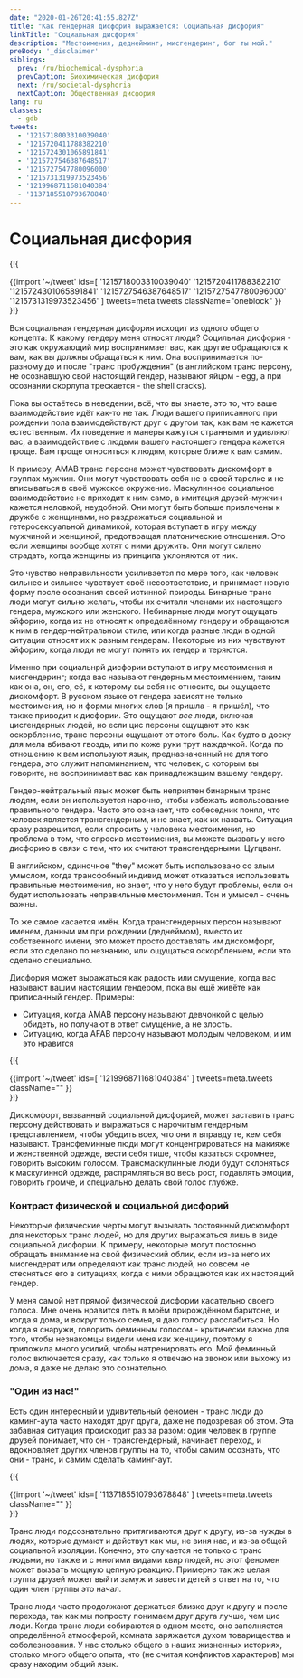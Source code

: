 ```yaml
---
date: "2020-01-26T20:41:55.827Z"
title: "Как гендерная дисфория выражается: Социальная дисфория"
linkTitle: "Социальная дисфория"
description: "Местоимения, деднейминг, мисгендеринг, бог ты мой."
preBody: '_disclaimer'
siblings:
  prev: /ru/biochemical-dysphoria
  prevCaption: Биохимическая дисфория
  next: /ru/societal-dysphoria
  nextCaption: Общественная дисфория
lang: ru
classes:
  - gdb
tweets:
  - '1215718003310039040'
  - '1215720411788382210'
  - '1215724301065891841'
  - '1215727546387648517'
  - '1215727547780096000'
  - '1215731319973523456'
  - '1219968711681040384'
  - '1137185510793678848'
---
```


# Социальная дисфория

{!{ <div class="gutter">{{import '~/tweet' ids=[
  '1215718003310039040'
  '1215720411788382210'
  '1215724301065891841'
  '1215727546387648517'
  '1215727547780096000'
  '1215731319973523456'
] tweets=meta.tweets className="oneblock" }} </div> }!}
<!--
Когда вы взаимодействуете с очень маскулинными мужчинами, вы неспокойно себя чувствуете. Вы не понимаете, как вести с ними разговор, да и не хотите. В чувствуете, что они ожидают чего-то от вас, чтобы вы были тем, чем вы не являетесь. Вы тихо осуждаете их за чрезмерную "грубость", "простоту".
---
Чувство незащищённости вокруг мужчин - ужасно. Вы неспокойны в общественных мужских туалетах. Вы боитесь переодеваться в раздевалке спортзала. Вы не чувствуете, что эти места - ваши. Вы беспокоитесь о том, что мужчины наблюдают за вами, или за вашим телом.
---
Вы неловки при телесном контакте. Вы можете хотеть контакта, как большинство людей, но чувствовать, что вы почти совсем не в состоянии тепло его принять. Когда вы обнимаете кого-то, вам кажется, что что-то в вашем теле *не понравится* другим. (Что бы это ни было, они этого не замечают.)
---
Вы не можете говорить о сексе, или привлекательности, или телах людей, к которым у вас должно быть влечение. Даже если от вас ожидается комментарий, всё, что вы могли бы сказать, кажется нежеланным и непристойным, даже если другим можно было бы это сказать. Вы застываете.
---
Вы не можете произнести даже невинные комплименты о внешности, вроде "Прекрасно выглядишь!" Вы полностью осознаёте, что практически что угодно может звучать как ненужное сексуальное внимание, исходя из ваших уст. Вы чувствуете, что конкретно ваше внимание никому не нужно.
---
Когда AFAB друг выражает несогласие, вы обескуражены. Вы пытаетесь вернуть их согласие. Вы боитесь, что вы кажетесь самодовольным мужиком, желающим лишь секса, которых вы ненавидите. Вы оцениваете мнение AFAB друзей выше, по неизвестным причинам.
-->

Вся социальная гендерная дисфория исходит из одного общего концепта: К какому гендеру меня относят люди? Социльная дисфория - это как окружающий мир воспринимает вас, как другие обращаются к вам, как вы должны обращаться к ним. Она воспринимается по-разному до и после "транс пробуждения" (в английском транс персону, не осознавшую свой настоящий гендер, называют яйцом - egg, а при осознании скорлупа трескается - the shell cracks).

Пока вы остаётесь в неведении, всё, что вы знаете, это то, что ваше взаимодействие идёт как-то не так. Люди вашего приписанного при рождении пола взаимодействуют друг с другом так, как вам не кажется естественным. Их поведение и манеры кажутся странными и удивляют вас, а взаимодействие с людьми вашего настоящего гендера кажется проще. Вам проще относиться к людям, которые ближе к вам самим.

К примеру, AMAB транс персона может чувствовать дискомфорт в группах мужчин. Они могут чувствовать себя не в своей тарелке и не вписываться в своё мужское окружение. Маскулинное социальное взаимодействие не приходит к ним само, а имитация друзей-мужчин кажется неловкой, неудобной. Они могут быть больше привлечены к дружбе с женщинами, но раздражаться социальной и гетеросексуальной динамикой, которая вступает в игру между мужчиной и женщиной, предотвращая платонические отношения. Это если женщины вообще хотят с ними дружить. Они могут сильно страдать, когда женщины из принципа уклоняются от них.

Это чувство неправильности усиливается по мере того, как человек сильнее и сильнее чувствует своё несоответствие, и принимает новую форму после осознания своей истинной природы. Бинарные транс люди могут сильно желать, чтобы их считали членами их настоящего гендера, мужского или женского. Небинарные люди могут ощущать эйфорию, когда их не относят к определённому гендеру и обращаются к ним в гендер-нейтральном стиле, или когда разные люди в одной ситуации относят их к разным гендерам. Некоторые из них чувствуют эйфорию, когда люди не могут понять их гендер и теряются.

Именно при социальнрй дисфории вступают в игру местоимения и мисгендеринг; когда вас называют гендерным местоимением, таким как она, он, его, её, к которому вы себя не относите, вы ощущаете дискомфорт. В русском языке от гендера зависят не только местоимения, но и формы многих слов (я пришла - я пришёл), что также приводит к дисфории. Это ощущают *все* люди, включая цисгендерных людей, но если цис персоны ощущают это как оскорбление, транс персоны ощущают от этого боль. Как будто в доску для мела вбивают гвоздь, или по коже руки трут наждачкой. Когда по отношению к вам используют язык, предназначенный не для того гендера, это служит напоминанием, что человек, с которым вы говорите, не воспринимает вас как принадлежащим вашему гендеру.

Гендер-нейтральный язык может быть неприятен бинарным транс людям, если он используется нарочно, чтобы избежать использование правильного гендера. Часто это означает, что собеседник понял, что человек является трансгендерным, и не знает, как их назвать. Ситуация сразу разрешится, если спросить у человека местоимения, но проблема в том, что спросив местоимения, вы можете вызвать у него дисфорию в связи с тем, что их считают трансгендерными. Цугцванг.

В английском, одиночное "they" может быть использовано со злым умыслом, когда трансфобный индивид может отказаться использовать правильные местоимения, но знает, что у него будут проблемы, если он будет использовать неправильные местоимения. Тон и умысел - очень важны.

То же самое касается имён. Когда трансгендерных персон называют именем, данным им при рождении (деднеймом), вместо их собственного имени, это может просто доставлять им дискомфорт, если это сделано по незнанию, или ощущаться оскорблением, если это сделано специально.

Дисфория может выражаться как радость или смущение, когда вас называют вашим настоящим гендером, пока вы ещё живёте как приписанный гендер. Примеры:

- Ситуация, когда AMAB персону называют девчонкой с целью обидеть, но получают в ответ смущение, а не злость.
- Ситуацию, когда AFAB персону называют молодым человеком, и им это нравится

{!{ <div class="gutter">{{import '~/tweet' ids=[
  '1219968711681040384'
] tweets=meta.tweets className="" }} </div> }!}

Дискомфорт, вызванный социальной дисфорией, может заставить транс персону действовать и выражаться с нарочитым гендерным представлением, чтобы убедить всех, что они и вправду те, кем себя называют. Трансфеминные люди могут концентрироваться на макияже и женственной одежде, вести себя тише,  чтобы казаться скромнее, говорить высоким голосом. Трансмаскулинные люди будут склоняться к маскулинной одежде, распрямляться во весь рост, подавлять эмоции, говорить громче, и специально делать свой голос глубже.

### Контраст физической и социальной дисфорий

Некоторые физические черты могут вызывать постоянный дискомфорт для некоторых транс людей, но для других выражаться лишь в виде социальной дисфории. К примеру, некоторые могут постоянно обращать внимание на свой физический облик, если из-за него их мисгендерят или определяют как транс людей, но совсем не стесняться его в ситуациях, когда с ними обращаются как их настоящий гендер.

У меня самой нет прямой физической дисфории касательно своего голоса. Мне очень нравится петь в моём прирождённом баритоне, и когда я дома, и вокруг только семья, я даю голосу расслабиться. Но когда я снаружи, говорить феминным голосом - критически важно для того, чтобы незнакомцы видели меня как женщину, поэтому я приложила много усилий, чтобы натренировать его. Мой феминный голос включается сразу, как только я отвечаю на звонок или выхожу из дома, я даже не делаю это сознательно.

### "Один из нас!"

Есть один интересный и удивительный феномен - транс люди до каминг-аута часто находят друг друга, даже не подозревая об этом. Эта забавная ситуация происходит раз за разом: один человек в группе друзей понимает, что он - трансгендерный, начинает переход, и вдохновляет других членов группы на то, чтобы самим осознать, что они - транс, и самим сделать каминг-аут.

{!{ <div class="gutter">{{import '~/tweet' ids=[
  '1137185510793678848'
] tweets=meta.tweets className="" }} </div> }!}
<!--
@Whorrorer я могу знать цис женщину целый год и чувствовать, что совсем не близка с ней.

я могу знать транс женщину три часа и чувствовать, что знала её всю жизнь.
-->

Транс люди подсознательно притягиваются друг к другу, из-за нужды в людях, которые думают и действут как мы, не виня нас, и из-за общей социальной изоляции. Конечно, это случается не только с транс людьми, но также и с многими видами квир людей, но этот феномен может вызвать мощную цепную реакцию. Примерно так же целая группа друзей может выйти замуж и завести детей в ответ на то, что один член группы это начал.

Транс люди часто продолжают держаться близко друг к другу и после перехода, так как мы попросту понимаем друг друга лучше, чем цис люди. Когда транс люди собираются в одном месте, оно заполняется определённой атмосферой, комната заряжается духом товарищества и соболезнования. У нас столько общего в наших жизненных историях, столько много общего опыта, что (не считая конфликтов характеров) мы сразу находим общий язык.
